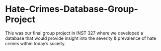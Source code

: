 # Hate-Crimes-Database-Group-Project
This was our final group project in INST 327 where we developed a database that would provide insight into the severity &amp; prevalence of hate crimes within today’s society.
